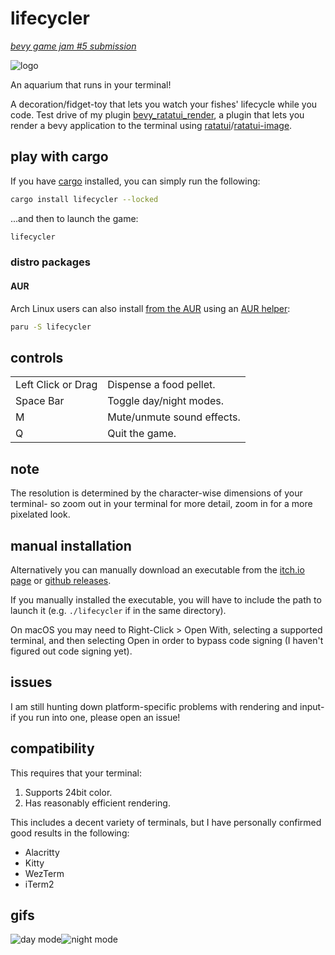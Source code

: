 # lifecycler

[_bevy game jam #5 submission_](https://itch.io/jam/bevy-jam-5)

![logo](https://assets.cxreiff.com/github/lifecycler.png)

An aquarium that runs in your terminal!

A decoration/fidget-toy that lets you watch your fishes' lifecycle while you code. Test drive of my plugin [bevy_ratatui_render](https://github.com/cxreiff/bevy_ratatui_render), a plugin that lets you render a bevy application to the terminal using [ratatui](https://github.com/ratatui-org/ratatui)/[ratatui-image](https://github.com/benjajaja/ratatui-image).

## play with cargo

If you have [cargo](https://github.com/rust-lang/cargo) installed, you can simply run the following:

```sh
cargo install lifecycler --locked
```

...and then to launch the game:

```sh
lifecycler
```

### distro packages

#### AUR

Arch Linux users can also install [from the AUR](https://aur.archlinux.org/packages/lifecycler) using an [AUR helper](https://wiki.archlinux.org/title/AUR_helpers):

```sh
paru -S lifecycler
```

## controls

|                    |                            |
|--------------------|----------------------------|
| Left Click or Drag | Dispense a food pellet.    |
| Space Bar          | Toggle day/night modes.    |
| M                  | Mute/unmute sound effects. |
| Q                  | Quit the game.             |

## note

The resolution is determined by the character-wise dimensions of your terminal- so zoom out in your terminal for more detail, zoom in for a more pixelated look.

## manual installation

Alternatively you can manually download an executable from the [itch.io page](https://cxreiff.itch.io/lifecycler) or [github releases](https://github.com/cxreiff/lifecycler/releases).

If you manually installed the executable, you will have to include the path to launch it (e.g. `./lifecycler` if in the same directory).

On macOS you may need to Right-Click > Open With, selecting a supported terminal, and then selecting Open in order to bypass code signing (I haven't figured out code signing yet).

## issues

I am still hunting down platform-specific problems with rendering and input- if you run into one, please open an issue!

## compatibility

This requires that your terminal:

1. Supports 24bit color.
2. Has reasonably efficient rendering.

This includes a decent variety of terminals, but I have personally confirmed good results in the following:

- Alacritty
- Kitty
- WezTerm
- iTerm2

## gifs

![day mode](https://assets.cxreiff.com/github/lifecycler_day.gif)![night mode](https://assets.cxreiff.com/github/lifecycler_night.gif)
